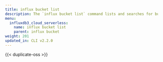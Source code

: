 ```yaml
---
title: influx bucket list
description: The `influx bucket list` command lists and searches for buckets in InfluxDB.
menu:
  influxdb3_cloud_serverless:
    name: influx bucket list
    parent: influx bucket
weight: 201
updated_in: CLI v2.2.0
---
```


{{< duplicate-oss >}}
